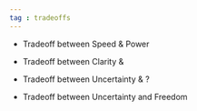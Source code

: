 ```yaml
---
tag : tradeoffs
---
```



- Tradeoff between Speed & Power

- Tradeoff between Clarity & 

- Tradeoff between Uncertainty & ?
- Tradeoff between Uncertainty and Freedom